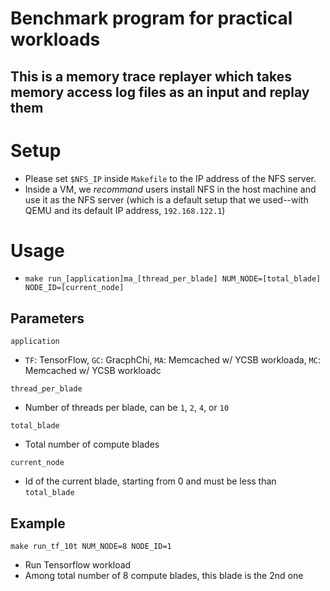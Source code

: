 # Benchmark program for practical workloads
## This is a memory trace replayer which takes memory access log files as an input and replay them

# Setup
- Please set `$NFS_IP` inside `Makefile` to the IP address of the NFS server.
- Inside a VM, we *recommand* users install NFS in the host machine and use it as the NFS server (which is a default setup that we used--with QEMU and its default IP address, `192.168.122.1`)

# Usage
- `make run_[application]ma_[thread_per_blade] NUM_NODE=[total_blade] NODE_ID=[current_node]`

## Parameters
`application`
- `TF`: TensorFlow, `GC`: GracphChi, `MA`: Memcached w/ YCSB workloada, `MC`: Memcached w/ YCSB workloadc

`thread_per_blade`
- Number of threads per blade, can be `1`, `2`, `4`, or `10`

`total_blade`
- Total number of compute blades

`current_node`
- Id of the current blade, starting from 0 and must be less than `total_blade`

## Example
`make run_tf_10t NUM_NODE=8 NODE_ID=1`
- Run Tensorflow workload
- Among total number of 8 compute blades, this blade is the 2nd one
